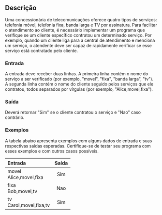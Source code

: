 ## Descrição
Uma concessionária de telecomunicações oferece quatro tipos de serviços: telefonia móvel, telefonia fixa, banda larga e TV por assinatura. Para facilitar o atendimento ao cliente, é necessário implementar um programa que verifique se um cliente específico contratou um determinado serviço. Por exemplo, quando um cliente liga para a central de atendimento e menciona um serviço, o atendente deve ser capaz de rapidamente verificar se esse serviço está contratado pelo cliente.

### Entrada
A entrada deve receber duas linhas. A primeira linha contém o nome do serviço a ser verificado (por exemplo, "movel", "fixa", "banda larga", "tv"). A segunda linha contém o nome do cliente seguido pelos serviços que ele contratou, todos separados por vírgulas (por exemplo, "Alice,movel,fixa").

### Saída
Deverá retornar "Sim" se o cliente contratou o serviço e "Nao" caso contrário.

### Exemplos
A tabela abaixo apresenta exemplos com alguns dados de entrada e suas respectivas saídas esperadas. Certifique-se de testar seu programa com esses exemplos e com outros casos possíveis.

|  Entrada  |		Saída	|
|:---			  |  	:---:		|
|  movel  <br> Alice,movel,fixa  |   Sim    |
|  fixa <br> Bob,movel,tv         	 |   Nao   |
|tv <br> Carol,movel,fixa,tv	 	 |   Sim    |
